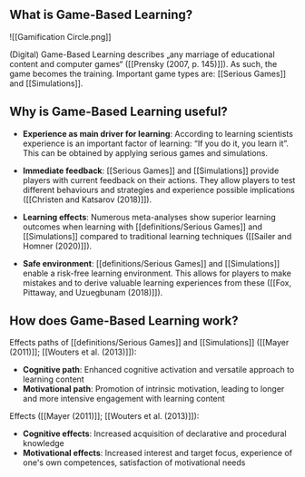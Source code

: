 ## What is Game-Based Learning?

![[Gamification Circle.png]]

(Digital) Game-Based Learning describes „any marriage of educational content and computer games“ ([[Prensky (2007, p. 145)]]). As such, the game becomes the training. Important game types are: [[Serious Games]] and [[Simulations]].

## Why is Game-Based Learning useful?
- **Experience as main driver for learning**: According to learning scientists experience is an important factor of learning: “If you do it, you learn it”. This can be obtained by applying serious games and simulations.

- **Immediate feedback**: [[Serious Games]] and [[Simulations]] provide players with current feedback on their actions. They allow players to test different behaviours and strategies and experience possible implications ([[Christen and Katsarov (2018)]]).

- **Learning effects**: Numerous meta-analyses show superior learning outcomes when learning with [[definitions/Serious Games]] and [[Simulations]] compared to traditional learning techniques ([[Sailer and Homner (2020)]]).

- **Safe environment**: [[definitions/Serious Games]] and [[Simulations]] enable a risk-free learning environment. This allows for players to make mistakes and to derive valuable learning experiences from these ([[Fox, Pittaway, and Uzuegbunam (2018)]]).

## How does Game-Based Learning work?
Effects paths of [[definitions/Serious Games]] and [[Simulations]] ([[Mayer (2011)]]; [[Wouters et al. (2013)]]):
-   **Cognitive path**: Enhanced cognitive activation and versatile approach to learning content
-   **Motivational path**: Promotion of intrinsic motivation, leading to longer and more intensive engagement with learning content
    
Effects ([[Mayer (2011)]]; [[Wouters et al. (2013)]]):
-   **Cognitive effects**: Increased acquisition of declarative and procedural knowledge
-   **Motivational effects**: Increased interest and target focus, experience of one's own competences, satisfaction of motivational needs